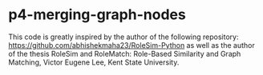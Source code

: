 # p4-merging-graph-nodes

This code is greatly inspired by the author of the following repository: https://github.com/abhishekmaha23/RoleSim-Python as well as the author of the thesis RoleSim and RoleMatch: Role-Based Similarity and Graph Matching, Victor Eugene Lee, Kent State University.
